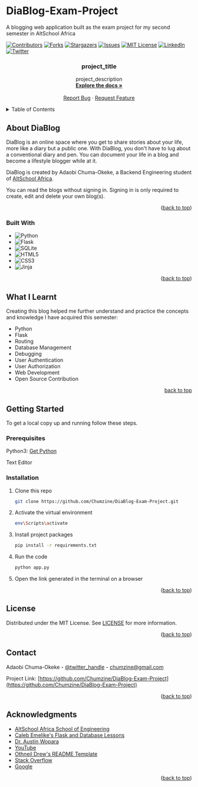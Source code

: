 # DiaBlog-Exam-Project
A blogging web application built as the exam project for my second semester in AltSchool Africa


<!-- PROJECT SHIELDS -->

[![Contributors][contributors-shield]][contributors-url]
[![Forks][forks-shield]][forks-url]
[![Stargazers][stars-shield]][stars-url]
[![Issues][issues-shield]][issues-url]
[![MIT License][license-shield]][license-url]
[![LinkedIn][linkedin-shield]][linkedin-url]
[![Twitter][twitter-shield]][twitter-url]


<h3 align="center">project_title</h3>

  <p align="center">
    project_description
    <br />
    <a href="https://github.com/Chumzine/DiaBlog-Exam-Project"><strong>Explore the docs »</strong></a>
    <br />
    <br />
    <a href="https://github.com/Chumzine/repo_name/issues">Report Bug</a>
    ·
    <a href="https://github.com/Chumzine/repo_name/issues">Request Feature</a>
  </p>
</div>



<!-- TABLE OF CONTENTS -->
<details>
  <summary>Table of Contents</summary>
  <ol>
    <li>
      <a href="#about-the-project">About DiaBlog</a>
      <ul>
        <li><a href="#built-with">Built With</a></li>
      </ul>
    </li>
    <li>
      <a href="#what-i-learnt">What I Learnt</a></li>
    <li>
      <a href="#getting-started">Getting Started</a>
      <ul>
        <li><a href="#prerequisites">Prerequisites</a></li>
        <li><a href="#installation">Installation</a></li>
      </ul>
    </li>
    <li><a href="#license">License</a></li>
    <li><a href="#contact">Contact</a></li>
    <li><a href="#acknowledgments">Acknowledgments</a></li>
  </ol>
</details>



<!-- ABOUT THE BLOG -->
## About DiaBlog

DiaBlog is an online space where you get to share stories about your life, more like a diary but a public one. With DiaBlog, you don't have to lug about a conventional diary and pen.
You can document your life in a blog and become a lifestyle blogger while at it.

DiaBlog is created by Adaobi Chuma-Okeke, a Backend Engineering student of <a href="https://thealtschool.com/">AltSchool Africa</a>.

You can read the blogs without signing in. Signing in is only required to create, edit and delete your own blog(s).

<p align="right">(<a href="#readme-top">back to top</a>)</p>



### Built With

* ![Python][python]
* ![Flask][flask]
* ![SQLite][sqlite]
* ![HTML5][html5]
* ![CSS3][css3]
* ![Jinja][jinja]

<p align="right">(<a href="#readme-top">back to top</a>)</p>



<!-- What I Learnt from Building this Blog -->
## What I Learnt

Creating this blog helped me further understand and practice the concepts and knowledge I have acquired this semester:
* Python
* Flask
* Routing
* Database Management
* Debugging
* User Authentication
* User Authorization
* Web Development
* Open Source Contribution

<p align="right"><a href="#readme-top">back to top</a></p>




<!-- GETTING STARTED -->
## Getting Started

To get a local copy up and running follow these steps.

### Prerequisites

Python3: [Get Python](https://www.python.org/downloads/)

Text Editor

### Installation

1. Clone this repo
   ```sh
   git clone https://github.com/Chumzine/DiaBlog-Exam-Project.git
   ```
2. Activate the virtual environment
   ```sh
   env\Scripts\activate
   ```
3. Install project packages
   ```sh
   pip install -r requirements.txt
   ```
4. Run the code
   ```sh
   python app.py
   ```
5. Open the link generated in the terminal on a browser

<p align="right">(<a href="#readme-top">back to top</a>)</p>




<!-- LICENSE -->
## License

Distributed under the MIT License. See <a href="https://github.com/Chumzine/DiaBlog-Exam-Project/blob/main/LICENSE">LICENSE</a> for more information.

<p align="right">(<a href="#readme-top">back to top</a>)</p>



<!-- CONTACT -->
## Contact

Adaobi Chuma-Okeke - [@twitter_handle](https://twitter.com/chumzine) - chumzine@gmail.com

Project Link: [https://github.com/Chumzine/DiaBlog-Exam-Project](https://github.com/Chumzine/DiaBlog-Exam-Project)

<p align="right">(<a href="#readme-top">back to top</a>)</p>



<!-- ACKNOWLEDGMENTS -->
## Acknowledgments

* [AltSchool Africa School of Engineering](https://altschoolafrica.com/schools/engineering)
* [Caleb Emelike's Flask and Database Lessons](https://github.com/CalebEmelike)
* [Dr. Austin Wopara](https://github.com/Ze-Austin/altschool-python)
* [YouTube](https://www.youtube.com)
* [Othneil Drew's README Template](https://github.com/othneildrew/Best-README-Template)
* [Stack Overflow](https://stackoverflow.com/)
* [Google](https://google.com)

<p align="right">(<a href="#readme-top">back to top</a>)</p>



<!-- MARKDOWN LINKS & IMAGES -->
<!-- https://www.markdownguide.org/basic-syntax/#reference-style-links -->
[contributors-shield]: https://img.shields.io/github/contributors/Chumzine/DiaBlog-Exam-Project.svg?style=for-the-badge
[contributors-url]: https://github.com/Chumzine/DiaBlog-Exam-Project/graphs/contributors
[forks-shield]: https://img.shields.io/github/forks/Chumzine/DiaBlog-Exam-Project.svg?style=for-the-badge
[forks-url]: https://github.com/Chumzine/DiaBlog-Exam-Project/network/members
[stars-shield]: https://img.shields.io/github/stars/Chumzine/DiaBlog-Exam-Project.svg?style=for-the-badge
[stars-url]: https://github.com/Chumzine/DiaBlog-Exam-Project/stargazers
[issues-shield]: https://img.shields.io/github/issues/Chumzine/DiaBlog-Exam-Project.svg?style=for-the-badge
[issues-url]: https://github.com/Chumzine/DiaBlog-Exam-Project/issues
[license-shield]: https://img.shields.io/github/license/Chumzine/DiaBlog-Exam-Project.svg?style=for-the-badge
[license-url]: https://github.com/Chumzine/DiaBlog-Exam-Project/blob/master/LICENSE.txt
[linkedin-shield]: https://img.shields.io/badge/-LinkedIn-black.svg?style=for-the-badge&logo=linkedin&colorB=555
[linkedin-url]: https://linkedin.com/in/she-adaobi-chuma-okeke/
[twitter-shield]: https://img.shields.io/badge/-@chumzine-1ca0f1?style=for-the-badge&logo=twitter&logoColor=white&link=https://twitter.com/chumzine
[twitter-url]: https://twitter.com/chumzine
[python]: https://img.shields.io/badge/python-3670A0?style=for-the-badge&logo=python&logoColor=ffdd54
[flask]: https://img.shields.io/badge/flask-%23000.svg?style=for-the-badge&logo=flask&logoColor=white
[jinja]: https://img.shields.io/badge/jinja-white.svg?style=for-the-badge&logo=jinja&logoColor=black
[html5]: https://img.shields.io/badge/html5-%23E34F26.svg?style=for-the-badge&logo=html5&logoColor=white
[css3]: https://img.shields.io/badge/css3-%231572B6.svg?style=for-the-badge&logo=css3&logoColor=white
[sqlite]: https://img.shields.io/badge/sqlite-%2307405e.svg?style=for-the-badge&logo=sqlite&logoColor=white
